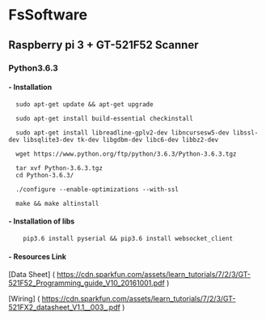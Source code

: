 # FsSoftware

## Raspberry pi 3 + GT-521F52 Scanner

### Python3.6.3

#### - Installation 
````
  sudo apt-get update && apt-get upgrade

  sudo apt-get install build-essential checkinstall
  
  sudo apt-get install libreadline-gplv2-dev libncursesw5-dev libssl-dev libsqlite3-dev tk-dev libgdbm-dev libc6-dev libbz2-dev
  
  wget https://www.python.org/ftp/python/3.6.3/Python-3.6.3.tgz

  tar xvf Python-3.6.3.tgz
  cd Python-3.6.3/

  ./configure --enable-optimizations --with-ssl

  make && make altinstall
````

#### - Installation of libs
````
    pip3.6 install pyserial && pip3.6 install websocket_client
````

#### - Resources Link

[Data Sheet] ( https://cdn.sparkfun.com/assets/learn_tutorials/7/2/3/GT-521F52_Programming_guide_V10_20161001.pdf )

[Wiring] ( https://cdn.sparkfun.com/assets/learn_tutorials/7/2/3/GT-521FX2_datasheet_V1.1__003_.pdf )
